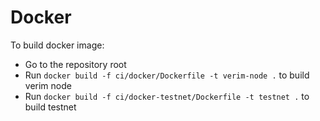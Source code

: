 # Docker

To build docker image:

- Go to the repository root
- Run `docker build -f ci/docker/Dockerfile -t verim-node .` to build verim node
- Run `docker build -f ci/docker-testnet/Dockerfile -t testnet .` to build testnet
